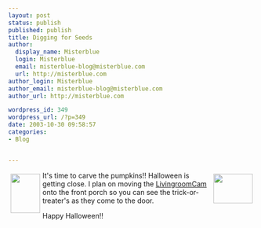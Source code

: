 ```yaml
---
layout: post
status: publish
published: publish
title: Digging for Seeds
author:
  display_name: Misterblue
  login: Misterblue
  email: misterblue-blog@misterblue.com
  url: http://misterblue.com
author_login: Misterblue
author_email: misterblue-blog@misterblue.com
author_url: http://misterblue.com

wordpress_id: 349
wordpress_url: /?p=349
date: 2003-10-30 09:58:57
categories:
- Blog


---
```

<a href="http://pics.misterblue.com/onepic/20031030-Carving/w480/h640/IMG_2943.jpg"
      target="onepic">
    <img src="http://pics.misterblue.com/20031030-Carving/60/80/IMG_2943.jpg"
            style="float: left; margin: 5px" height="80" width="60" alt=""/>
</a>
<a href="http://pics.misterblue.com/onepic/20031030-Carving/w640/h480/IMG_2949.jpg"
      target="onepic">
    <img src="http://pics.misterblue.com/20031030-Carving/80/60/IMG_2949.jpg"
            style="float: right; margin: 5px" height="60" width="80" alt=""/>
</a>
<p>
It's time to carve the pumpkins!!  Halloween is getting close.
I plan on moving the
<a href="http://www.livingroomcam.us">LivingroomCam</a>
onto the front porch so you can see the trick-or-treater's
as they come to the door.
</p>
<p>
Happy Halloween!!
</p>
